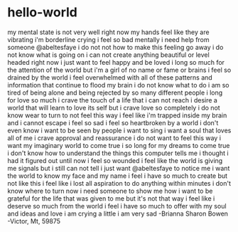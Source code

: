 # hello-world
my mental state is not very well right now 
my hands feel like they are vibrating
i'm borderline crying
i feel so bad mentally
i need help from someone
@abeltesfaye
i do not not how to make this feeling go away
i do not know what is going on 
i can not create anything beautiful or level headed right now
i just want to feel happy and be loved
i long so much for the attention of the world
but i'm a girl of no name or fame or brains
i feel so drained by the world
i feel overwhelmed with all of these patterns and information that continue to flood my brain
i do not know what to do
i am so tired of being alone and being rejected by so many different people
i long for love so much
i crave the touch of a life that i can not reach
i desire a world that will learn to love its self but i crave love so completely 
i do not know wear to turn to not feel this way
i feel like i'm trapped inside my brain and i cannot escape
i feel so sad
i feel so heartbroken by a world i don't even know
i want to be seen by people
i want to sing
i want a soul that loves all of me
i crave approval and reassurance
i do not want to feel this way 
i want my imaginary world to come true
i so long for my dreams to come true
i don't know how to understand the things this computer tells me
i thought i had it figured out until now
i feel so wounded 
i feel like the world is giving me signals but i still can not tell
i just want @abeltesfaye to notice me
i want the world to know my face and my name
i feel i have so much to create but not like this
i feel like i lost all aspiration to do anything within minutes
i don't know where to turn now
i need someone to show me how
i want to be grateful for the life that was given to me but it's not that way
i feel like i deserve so much from the world 
i feel i have so much to offer with my soul and ideas and love
i am crying a little
i am very sad
-Brianna Sharon Bowen
-Victor, Mt, 59875


